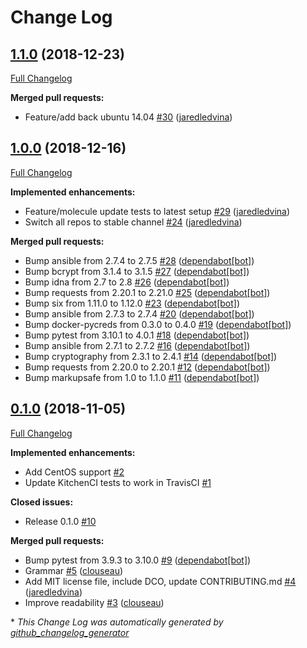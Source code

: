 # Change Log

## [1.1.0](https://github.com/jaredledvina/sensu-go-ansible/tree/1.1.0) (2018-12-23)

[Full Changelog](https://github.com/jaredledvina/sensu-go-ansible/compare/1.0.0...1.1.0)

**Merged pull requests:**

- Feature/add back ubuntu 14.04 [\#30](https://github.com/jaredledvina/sensu-go-ansible/pull/30) ([jaredledvina](https://github.com/jaredledvina))

## [1.0.0](https://github.com/jaredledvina/sensu-go-ansible/tree/1.0.0) (2018-12-16)

[Full Changelog](https://github.com/jaredledvina/sensu-go-ansible/compare/0.1.0...1.0.0)

**Implemented enhancements:**

- Feature/molecule update tests to latest setup [\#29](https://github.com/jaredledvina/sensu-go-ansible/pull/29) ([jaredledvina](https://github.com/jaredledvina))
- Switch all repos to stable channel [\#24](https://github.com/jaredledvina/sensu-go-ansible/pull/24) ([jaredledvina](https://github.com/jaredledvina))

**Merged pull requests:**

- Bump ansible from 2.7.4 to 2.7.5 [\#28](https://github.com/jaredledvina/sensu-go-ansible/pull/28) ([dependabot[bot]](https://github.com/apps/dependabot))
- Bump bcrypt from 3.1.4 to 3.1.5 [\#27](https://github.com/jaredledvina/sensu-go-ansible/pull/27) ([dependabot[bot]](https://github.com/apps/dependabot))
- Bump idna from 2.7 to 2.8 [\#26](https://github.com/jaredledvina/sensu-go-ansible/pull/26) ([dependabot[bot]](https://github.com/apps/dependabot))
- Bump requests from 2.20.1 to 2.21.0 [\#25](https://github.com/jaredledvina/sensu-go-ansible/pull/25) ([dependabot[bot]](https://github.com/apps/dependabot))
- Bump six from 1.11.0 to 1.12.0 [\#23](https://github.com/jaredledvina/sensu-go-ansible/pull/23) ([dependabot[bot]](https://github.com/apps/dependabot))
- Bump ansible from 2.7.3 to 2.7.4 [\#20](https://github.com/jaredledvina/sensu-go-ansible/pull/20) ([dependabot[bot]](https://github.com/apps/dependabot))
- Bump docker-pycreds from 0.3.0 to 0.4.0 [\#19](https://github.com/jaredledvina/sensu-go-ansible/pull/19) ([dependabot[bot]](https://github.com/apps/dependabot))
- Bump pytest from 3.10.1 to 4.0.1 [\#18](https://github.com/jaredledvina/sensu-go-ansible/pull/18) ([dependabot[bot]](https://github.com/apps/dependabot))
- Bump ansible from 2.7.1 to 2.7.2 [\#16](https://github.com/jaredledvina/sensu-go-ansible/pull/16) ([dependabot[bot]](https://github.com/apps/dependabot))
- Bump cryptography from 2.3.1 to 2.4.1 [\#14](https://github.com/jaredledvina/sensu-go-ansible/pull/14) ([dependabot[bot]](https://github.com/apps/dependabot))
- Bump requests from 2.20.0 to 2.20.1 [\#12](https://github.com/jaredledvina/sensu-go-ansible/pull/12) ([dependabot[bot]](https://github.com/apps/dependabot))
- Bump markupsafe from 1.0 to 1.1.0 [\#11](https://github.com/jaredledvina/sensu-go-ansible/pull/11) ([dependabot[bot]](https://github.com/apps/dependabot))

## [0.1.0](https://github.com/jaredledvina/sensu-go-ansible/tree/0.1.0) (2018-11-05)

[Full Changelog](https://github.com/jaredledvina/sensu-go-ansible/compare/146a31b8764bb78e91e3de81bf7715495118aca1...0.1.0)

**Implemented enhancements:**

- Add CentOS support [\#2](https://github.com/jaredledvina/sensu-go-ansible/issues/2)
- Update KitchenCI tests to work in TravisCI [\#1](https://github.com/jaredledvina/sensu-go-ansible/issues/1)

**Closed issues:**

- Release 0.1.0 [\#10](https://github.com/jaredledvina/sensu-go-ansible/issues/10)

**Merged pull requests:**

- Bump pytest from 3.9.3 to 3.10.0 [\#9](https://github.com/jaredledvina/sensu-go-ansible/pull/9) ([dependabot[bot]](https://github.com/apps/dependabot))
- Grammar [\#5](https://github.com/jaredledvina/sensu-go-ansible/pull/5) ([clouseau](https://github.com/clouseau))
- Add MIT license file, include DCO, update CONTRIBUTING.md [\#4](https://github.com/jaredledvina/sensu-go-ansible/pull/4) ([jaredledvina](https://github.com/jaredledvina))
- Improve readability [\#3](https://github.com/jaredledvina/sensu-go-ansible/pull/3) ([clouseau](https://github.com/clouseau))



\* *This Change Log was automatically generated by [github_changelog_generator](https://github.com/skywinder/Github-Changelog-Generator)*
